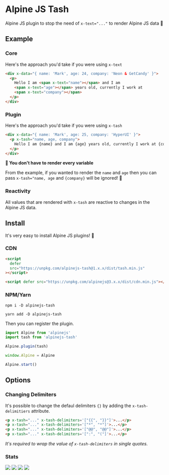 # Alpine JS Tash

Alpine JS plugin to stop the need of `x-text="..."` to render Alpine JS data 🥳

## Example

### Core

Here's the approach you'd take if you were using `x-text`

```html
<div x-data="{ name: 'Mark', age: 24, company: 'Neon & GetCandy' }">
  <p>
    Hello I am <span x-text="name"></span> and I am
    <span x-text="age"></span> years old, currently I work at
    <span x-text="company"></span>
  </p>
</div>
```

### Plugin

Here's the approach you'd take if you were using `x-tash`

```html
<div x-data="{ name: 'Mark', age: 25, company: 'HyperUI' }">
  <p x-tash="name, age, company">
    Hello I am {name} and I am {age} years old, currently I work at {company}
  </p>
</div>
```

**🙋 You don't have to render every variable**

From the example, if you wanted to render the `name` and `age` then you can pass
`x-tash="name, age` and `{company}` will be ignored! 🤩

### Reactivity

All values that are rendered with `x-tash` are reactive to changes in the Alpine
JS data.

## Install

It's very easy to install Alpine JS plugins! 🙌

### CDN

```html
<script
  defer
  src="https://unpkg.com/alpinejs-tash@1.x.x/dist/tash.min.js"
></script>

<script defer src="https://unpkg.com/alpinejs@3.x.x/dist/cdn.min.js"></script>
```

### NPM/Yarn

```shell
npm i -D alpinejs-tash

yarn add -D alpinejs-tash
```

Then you can register the plugin.

```js
import Alpine from 'alpinejs'
import tash from 'alpinejs-tash'

Alpine.plugin(tash)

window.Alpine = Alpine

Alpine.start()
```

## Options

### Changing Delimiters

It's possible to change the defaul delimiters `{}` by adding the
`x-tash-delimitiers` attribute.

```html
<p x-tash="..." x-tash-delimiters='["{{", "}}"]'>...</p>
<p x-tash="..." x-tash-delimiters='["*", "*"]'>...</p>
<p x-tash="..." x-tash-delimiters='["@@", "@@"]'>...</p>
<p x-tash="..." x-tash-delimiters='[":", "("]'>...</p>
```

_It's required to wrap the value of `x-tash-delimiters` in single quotes._

### Stats

![](https://img.shields.io/bundlephobia/min/alpinejs-tash)
![](https://img.shields.io/npm/v/alpinejs-tash)
![](https://img.shields.io/npm/dt/alpinejs-tash)
![](https://img.shields.io/github/license/markmead/alpinejs-tash)
